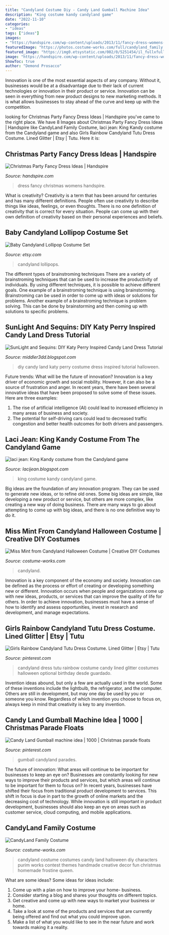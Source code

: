 ```yaml
---
title: "Candyland Costume Diy - Candy Land Gumball Machine Idea"
description: "King costume kandy candyland game"
date: "2022-11-10"
categories:
- "ideas"
tags: ["ideas"]
images:
- "https://handspire.com/wp-content/uploads/2013/11/fancy-dress-womens-4.jpg"
featuredImage: "https://photos.costume-works.com/full/candyland_family.jpg"
featured_image: "https://img0.etsystatic.com/002/0/5251454/il_fullxfull.374903954_11jh.jpg"
image: "https://handspire.com/wp-content/uploads/2013/11/fancy-dress-womens-4.jpg"
ShowToc: true
author: "Demond Prosacco"
---
```



Innovation is one of the most essential aspects of any company. Without it, businesses would be at a disadvantage due to their lack of current technologies or innovation in their product or service. Innovation can be seen in everything from new product designs to new marketing methods. It is what allows businesses to stay ahead of the curve and keep up with the competition.

	

		
looking for Christmas Party Fancy Dress Ideas | Handspire you've came to the right place. We have 8 Images about Christmas Party Fancy Dress Ideas | Handspire like CandyLand Family Costume, laci jean: King Kandy costume from the Candyland game and also Girls Rainbow Candyland Tutu Dress Costume. Lined Glitter | Etsy | Tutu. Here it is:
		
    
## Christmas Party Fancy Dress Ideas | Handspire

<img loading=lazy src="https://handspire.com/wp-content/uploads/2013/11/fancy-dress-womens-4.jpg" onerror="this.onerror=null;this.src='https://tse4.mm.bing.net/th?id=OIP.Wws7LL4YUVWtdvPgN-pDTAHaHa&amp;pid=15.1';" alt="Christmas Party Fancy Dress Ideas | Handspire">

_Source: handspire.com_

>dress fancy christmas womens handspire. 

	

What is creativity?
Creativity is a term that has been around for centuries and has many different definitions. People often use creativity to describe things like ideas, feelings, or even thoughts. There is no one definition of creativity that is correct for every situation. People can come up with their own definition of creativity based on their personal experiences and beliefs.

    
## Baby Candyland Lollipop Costume Set

<img loading=lazy src="https://img0.etsystatic.com/002/0/5251454/il_fullxfull.374903954_11jh.jpg" onerror="this.onerror=null;this.src='https://tse2.mm.bing.net/th?id=OIP.O6Pfp1Jomwf0rxoBreyKpgHaLI&amp;pid=15.1';" alt="Baby Candyland Lollipop Costume Set">

_Source: etsy.com_

>candyland lollipops. 

	

The different types of brainstroming techniques
There are a variety of brainstroming techniques that can be used to increase the productivity of individuals. By using different techniques, it is possible to achieve different goals. One example of a brainstroming technique is using brainstorming. Brainstroming can be used in order to come up with ideas or solutions for problems. Another example of a brainstroming technique is problem solving. This can be done by brainstorming and then coming up with solutions to specific problems.

    
## SunLight And Sequins: DIY Katy Perry Inspired Candy Land Dress Tutorial

<img loading=lazy src="http://2.bp.blogspot.com/-8xNUDDzLtmk/T6fq-0pl9MI/AAAAAAAAAaA/Ib4QOXT3Wdw/s1600/Candy+Land+3.jpg" onerror="this.onerror=null;this.src='https://tse1.mm.bing.net/th?id=OIP.wNg3CNLKPq-E6PjLf8h34AHaKX&amp;pid=15.1';" alt="SunLight and Sequins: DIY Katy Perry Inspired Candy Land Dress Tutorial">

_Source: middler3dd.blogspot.com_

>diy candy land katy perry costume dress inspired tutorial halloween. 

	

Future trends: What will be the future of innovation?
Innovation is a key driver of economic growth and social mobility. However, it can also be a source of frustration and anger. In recent years, there have been several innovative ideas that have been proposed to solve some of these issues. Here are three examples:
1. The rise of artificial intelligence (AI) could lead to increased efficiency in many areas of business and society.
2. The potential for self-driving cars could lead to decreased traffic congestion and better health outcomes for both drivers and passengers.

    
## Laci Jean: King Kandy Costume From The Candyland Game

<img loading=lazy src="http://3.bp.blogspot.com/-VRczLWhmxaM/Tq4OsNMaQOI/AAAAAAAABZU/rncplRlk1jc/s1600/039.JPG" onerror="this.onerror=null;this.src='https://tse1.mm.bing.net/th?id=OIP.6L0nF3IAiY7z_UoVuqBDtAHaPI&amp;pid=15.1';" alt="laci jean: King Kandy costume from the Candyland game">

_Source: lacijean.blogspot.com_

>king costume kandy candyland game. 

	

Big ideas are the foundation of any innovation program. They can be used to generate new ideas, or to refine old ones. Some big ideas are simple, like developing a new product or service, but others are more complex, like creating a new way of doing business. There are many ways to go about attempting to come up with big ideas, and there is no one definitive way to do it.

    
## Miss Mint From Candyland Halloween Costume | Creative DIY Costumes

<img loading=lazy src="https://photos.costume-works.com/full/miss_mint_from_candyland2.jpg" onerror="this.onerror=null;this.src='https://tse1.mm.bing.net/th?id=OIP.xd5D2_-R0-JcRKWsPlaOEQHaLF&amp;pid=15.1';" alt="Miss Mint from Candyland Halloween Costume | Creative DIY Costumes">

_Source: costume-works.com_

>candyland. 

	

Innovation is a key component of the economy and society. Innovation can be defined as the process or effort of creating or developing something new or different. Innovation occurs when people and organizations come up with new ideas, products, or services that can improve the quality of life for others. In order to achieve innovation, businesses must have a sense of how to identify and assess opportunities, invest in research and development, and manage expectations.

    
## Girls Rainbow Candyland Tutu Dress Costume. Lined Glitter | Etsy | Tutu

<img loading=lazy src="https://i.pinimg.com/originals/4e/40/b5/4e40b5cea7152c2a448a0d54aad7a97a.jpg" onerror="this.onerror=null;this.src='https://tse4.mm.bing.net/th?id=OIP.u9nerUtifYf2vDaM6WZnlwHaKW&amp;pid=15.1';" alt="Girls Rainbow Candyland Tutu Dress Costume. Lined Glitter | Etsy | Tutu">

_Source: pinterest.com_

>candyland dress tutu rainbow costume candy lined glitter costumes halloween optional birthday desde guardado. 

	

Invention ideas abound, but only a few are actually used in the world. Some of these inventions include the lightbulb, the refrigerator, and the computer. Others are still in development, but may one day be used by you or someone you know. Regardless of which invention you choose to focus on, always keep in mind that creativity is key to any invention.

    
## Candy Land Gumball Machine Idea | 1000 | Christmas Parade Floats

<img loading=lazy src="https://i.pinimg.com/originals/2a/31/31/2a3131b0bc4b734656fe9bbd0ac0de40.jpg" onerror="this.onerror=null;this.src='https://tse3.mm.bing.net/th?id=OIP.yI9_uIyXDCC1IUMD7uQ9jgHaJ4&amp;pid=15.1';" alt="Candy Land Gumball machine idea | 1000 | Christmas parade floats">

_Source: pinterest.com_

>gumball candyland parades. 

	

The future of innovation: What areas will continue to be important for businesses to keep an eye on?
Businesses are constantly looking for new ways to improve their products and services, but which areas will continue to be important for them to focus on? In recent years, businesses have shifted their focus from traditional product development to services. This shift in focus is due in part to the growth of online markets and the decreasing cost of technology. While innovation is still important in product development, businesses should also keep an eye on areas such as customer service, cloud computing, and mobile applications.

    
## CandyLand Family Costume

<img loading=lazy src="https://photos.costume-works.com/full/candyland_family.jpg" onerror="this.onerror=null;this.src='https://tse1.mm.bing.net/th?id=OIP._SoWp_BMfzTH6p4Mk0MMnAHaJB&amp;pid=15.1';" alt="CandyLand Family Costume">

_Source: costume-works.com_

>candyland costume costumes candy land halloween diy characters purim works contest themes handmade creative decor fun christmas homemade frostine queen. 

	

What are some ideas?
Some ideas for ideas include:
1. Come up with a plan on how to improve your home- business. 
2. Consider starting a blog and shares your thoughts on different topics. 
3. Get creative and come up with new ways to market your business or home. 
4. Take a look at some of the products and services that are currently being offered and find out what you could improve upon. 
5. Make a list of what you would like to see in the near future and work towards making it a reality. 

